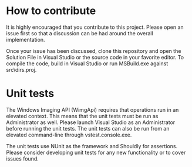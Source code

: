 # How to contribute
It is highly encouraged that you contribute to this project.  Please open an issue first so that a
discussion can be had around the overall implementation.

Once your issue has been discussed, clone this repository and open the Solution File in Visual
Studio or the source code in your favorite editor.  To compile the code, build in Visual Studio
or run MSBuild.exe against src\dirs.proj.

# Unit tests
The Windows Imaging API (WimgApi) requires that operations run in an elevated context.  This means
that the unit tests must be run as Administrator as well.  Please launch Visual Studio as an
Administrator before running the unit tests.  The unit tests can also be run from an elevated
command-line through vstest.console.exe.

The unit tests use NUnit as the framework and Shouldly for assertions.  Please consider developing
unit tests for any new functionality or to cover issues found.